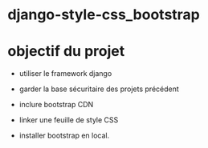 # django-style-css_bootstrap

# objectif du projet

- utiliser le framework django

- garder la base sécuritaire des projets précédent

- inclure bootstrap CDN

- linker une feuille de style CSS

- installer bootstrap en local.